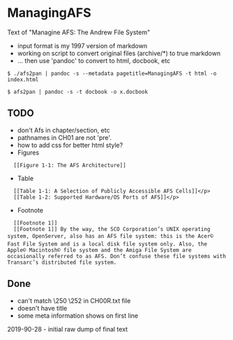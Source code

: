 # ManagingAFS

Text of "Managine AFS: The Andrew File System"

* input format is my 1997 version of markdown
* working on script to convert original files (archive/*) to true markdown
* ... then use 'pandoc' to convert to html, docbook, etc

```
$ ./afs2pan | pandoc -s --metadata pagetitle=ManagingAFS -t html -o index.html

$ afs2pan | pandoc -s -t docbook -o x.docbook
```

## TODO
* don't Afs in chapter/section, etc
* pathnames in CH01 are not 'pre'. 
* how to add css for better html style?
* Figures
```
  [[Figure 1-1: The AFS Architecture]]
```
* Table
```
  [[Table 1-1: A Selection of Publicly Accessible AFS Cells]]</p>
  [[Table 1-2: Supported Hardware/OS Ports of AFS]]</p>
```
* Footnote
```
  [[Footnote 1]]
  [[Footnote 1]] By the way, the SCO Corporation’s UNIX operating system, OpenServer, also has an AFS file system: this is the Acer© Fast File System and is a local disk file system only. Also, the Apple© Macintosh© file system and the Amiga File System are occasionally referred to as AFS. Don’t confuse these file systems with Transarc’s distributed file system.
```


## Done
* can't match \250 \252 in CH00R.txt file
* doesn't have title
* some meta information shows on first line


2019-90-28 - initial raw dump of final text
